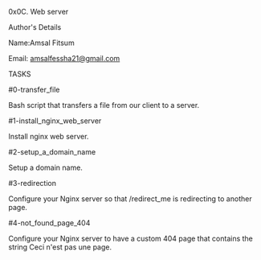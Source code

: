 0x0C. Web server

Author's Details

Name:Amsal Fitsum

Email: amsalfessha21@gmail.com

TASKS

#0-transfer_file

Bash script that transfers a file from our client to a server.

#1-install_nginx_web_server

Install nginx web server.

#2-setup_a_domain_name

Setup a domain name.

#3-redirection

Configure your Nginx server so that /redirect_me is redirecting to another page.

#4-not_found_page_404

Configure your Nginx server to have a custom 404 page that contains the string Ceci n'est pas une page.
